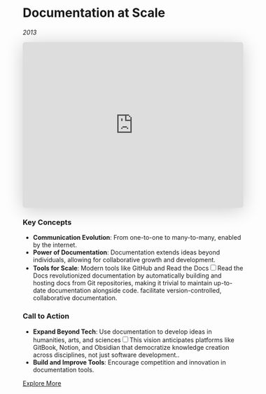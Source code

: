# Documentation at Scale
*2013*

<iframe class="speakerdeck-iframe" style="border: 0px; background: padding-box rgba(0, 0, 0, 0.1); margin: 0px; padding: 0px; border-radius: 6px; box-shadow: rgba(0, 0, 0, 0.2) 0px 5px 40px; width: 100%; height: auto; aspect-ratio: 560 / 420;" frameborder="0" src="https://speakerdeck.com/player/3200af20b6e5013184ad42b7f74d85e8" title="Documentation at Scale" allowfullscreen="true" data-ratio="1.3333333333333333"></iframe>


### Key Concepts
- **Communication Evolution**: From one-to-one to many-to-many, enabled by the internet.
- **Power of Documentation**: Documentation extends ideas beyond individuals, allowing for collaborative growth and development.
- **Tools for Scale**: Modern tools like GitHub and Read the Docs<label for="sn-rtd-revolution" class="margin-toggle sidenote-number"></label><input type="checkbox" id="sn-rtd-revolution" class="margin-toggle"/><span class="sidenote">Read the Docs revolutionized documentation by automatically building and hosting docs from Git repositories, making it trivial to maintain up-to-date documentation alongside code.</span> facilitate version-controlled, collaborative documentation.

### Call to Action
- **Expand Beyond Tech**: Use documentation to develop ideas in humanities, arts, and sciences<label for="sn-cross-disciplinary" class="margin-toggle sidenote-number"></label><input type="checkbox" id="sn-cross-disciplinary" class="margin-toggle"/><span class="sidenote">This vision anticipates platforms like GitBook, Notion, and Obsidian that democratize knowledge creation across disciplines, not just software development.</span>.
- **Build and Improve Tools**: Encourage competition and innovation in documentation tools.

[Explore More](http://Python-Guide.org)
